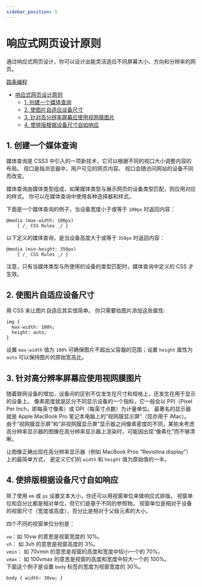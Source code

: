 ```yaml
---
sidebar_position: 5
---
```

# 响应式网页设计原则

通过响应式网页设计，你可以设计出能灵活适应不同屏幕大小、方向和分辨率的网页。

[路条编程](https://www.icoderoad.com/)

<!-- TOC -->

- [响应式网页设计原则](#响应式网页设计原则)
  - [1. 创建一个媒体查询](#1-创建一个媒体查询)
  - [2. 使图片自适应设备尺寸](#2-使图片自适应设备尺寸)
  - [3. 针对高分辨率屏幕应使用视网膜图片](#3-针对高分辨率屏幕应使用视网膜图片)
  - [4. 使排版根据设备尺寸自如响应](#4-使排版根据设备尺寸自如响应)

<!-- /TOC -->

<a id="markdown-1-创建一个媒体查询" name="1-创建一个媒体查询"></a>

## 1. 创建一个媒体查询

媒体查询是 CSS3 中引入的一项新技术，它可以根据不同的视口大小调整内容的布局。 视口是指浏览器中，用户可见的网页内容。 视口会随访问网站的设备不同而改变。

媒体查询由媒体类型组成，如果媒体类型与展示网页的设备类型匹配，则应用对应的样式。 你可以在媒体查询中使用各种选择器和样式。

下面是一个媒体查询的例子，当设备宽度小于或等于 `100px` 时返回内容：

```
@media (max-width: 100px)
    { /_ CSS Rules _/ }
```

以下定义的媒体查询，是当设备高度大于或等于 `350px` 时返回内容：

```
@media (min-height: 350px)
    { /_ CSS Rules _/ }
```

注意，只有当媒体类型与所使用的设备的类型匹配时，媒体查询中定义的 CSS 才生效。

<a id="markdown-2-使图片自适应设备尺寸" name="2-使图片自适应设备尺寸"></a>

## 2. 使图片自适应设备尺寸

用 CSS 来让图片自适应其实很简单。 你只需要给图片添加这些属性:

```
img {
  max-width: 100%;
  height: auto;
}
```

设置 `max-width` 值为 `100%` 可确保图片不超出父容器的范围；设置 `height` 属性为 `auto` 可以保持图片的原始宽高比。

<a id="markdown-3-针对高分辨率屏幕应使用视网膜图片" name="3-针对高分辨率屏幕应使用视网膜图片"></a>

## 3. 针对高分辨率屏幕应使用视网膜图片

随着联网设备的增加，设备间的区别不仅发生在尺寸和规格上，还发生在用于显示的设备上。 像素密度就是区分不同显示设备的一个指标，它一般会以 PPI（Pixel Per Inch，即每英寸像素）或 DPI（每英寸点数）为计量单位。 最著名的显示器就是 Apple MacBook Pro 笔记本电脑上的“视网膜显示屏”（现亦用于 iMac）。 由于“视网膜显示屏”和“非视网膜显示屏”显示器之间像素密度的不同，某些未考虑高分辨率显示器的图像在高分辨率显示器上渲染时，可能因出现“像素化”而不够清晰。

让图像正确出现在高分辨率显示器（例如 MacBook Pros “Revistina display”）上的最简单方式， 是定义它们的 `width` 和 `height` 值为原始值的一半。

<a id="markdown-4-使排版根据设备尺寸自如响应" name="4-使排版根据设备尺寸自如响应"></a>

## 4. 使排版根据设备尺寸自如响应

除了使用 `em` 或 `px` 设置文本大小，你还可以用视窗单位来做响应式排版。 视窗单位和百分比都是相对单位，但它们是基于不同的参照物。 视窗单位是相对于设备的视窗尺寸（宽度或高度），百分比是相对于父级元素的大小。

四个不同的视窗单位分别是：

`vw`：如 10vw 的意思是视窗宽度的 10%。  
`vh`： 如 3vh 的意思是视窗高度的 3%。  
`vmin`： 如 70vmin 的意思是视窗的高度和宽度中较小一个的 70%。  
`vmax`： 如 100vmax 的意思是视窗的高度和宽度中较大一个的 100%。  
下面这个例子是设置 `body` 标签的宽度为视窗宽度的 30%。

```
body { width: 30vw; }
```

